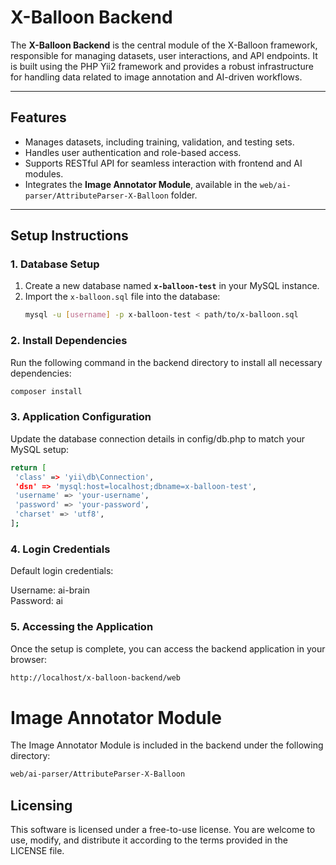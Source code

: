 # X-Balloon Backend

The **X-Balloon Backend** is the central module of the X-Balloon framework, responsible for managing datasets, user interactions, and API endpoints. It is built using the PHP Yii2 framework and provides a robust infrastructure for handling data related to image annotation and AI-driven workflows.

---

## Features
- Manages datasets, including training, validation, and testing sets.
- Handles user authentication and role-based access.
- Supports RESTful API for seamless interaction with frontend and AI modules.
- Integrates the **Image Annotator Module**, available in the `web/ai-parser/AttributeParser-X-Balloon` folder.

---

## Setup Instructions

### 1. Database Setup
1. Create a new database named **`x-balloon-test`** in your MySQL instance.
2. Import the `x-balloon.sql` file into the database:
   ```bash
   mysql -u [username] -p x-balloon-test < path/to/x-balloon.sql
   ```
### 2. Install Dependencies
Run the following command in the backend directory to install all necessary dependencies:

   ```bash
composer install
 ```
### 3. Application Configuration
   Update the database connection details in config/db.php to match your MySQL setup:

   ```bash
return [
    'class' => 'yii\db\Connection',
    'dsn' => 'mysql:host=localhost;dbname=x-balloon-test',
    'username' => 'your-username',
    'password' => 'your-password',
    'charset' => 'utf8',
];
 ```

### 4. Login Credentials
   Default login credentials:

Username: ai-brain <br/>
Password: ai
### 5. Accessing the Application
   Once the setup is complete, you can access the backend application in your browser:
   ```bash
http://localhost/x-balloon-backend/web
```

# Image Annotator Module
The Image Annotator Module is included in the backend under the following directory:

```bash
web/ai-parser/AttributeParser-X-Balloon
```

## Licensing
This software is licensed under a free-to-use license. You are welcome to use, modify, and distribute it according to the terms provided in the LICENSE file.